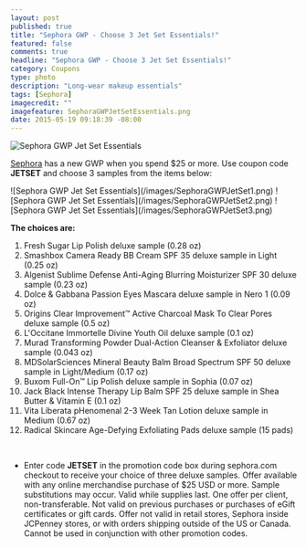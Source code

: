 ```yaml
---
layout: post
published: true
title: "Sephora GWP - Choose 3 Jet Set Essentials!"
featured: false
comments: true
headline: "Sephora GWP - Choose 3 Jet Set Essentials!"
category: Coupons
type: photo
description: "Long-wear makeup essentials"
tags: [Sephora]
imagecredit: ""
imagefeature: SephoraGWPJetSetEssentials.png
date: 2015-05-19 09:18:39 -08:00
---
```


![Sephora GWP Jet Set Essentials](/images/SephoraGWPJetSetEssentials.png)
<p><a href="http://www.sephora.com">Sephora</a> has a new GWP when you spend $25 or more. Use coupon code <b>JETSET</b> and choose 3 samples from the items below:</p>
![Sephora GWP Jet Set Essentials](/images/SephoraGWPJetSet1.png)
![Sephora GWP Jet Set Essentials](/images/SephoraGWPJetSet2.png)
![Sephora GWP Jet Set Essentials](/images/SephoraGWPJetSet3.png)
<br>

**The choices are:**

1. Fresh Sugar Lip Polish deluxe sample (0.28 oz)
2. Smashbox Camera Ready BB Cream SPF 35 deluxe sample in Light (0.25 oz)
3. Algenist Sublime Defense Anti-Aging Blurring Moisturizer SPF 30 deluxe sample (0.23 oz)
4. Dolce & Gabbana Passion Eyes Mascara deluxe sample in Nero 1 (0.09 oz)
5. Origins Clear Improvement™ Active Charcoal Mask To Clear Pores deluxe sample (0.5 oz)
6. L'Occitane Immortelle Divine Youth Oil deluxe sample (0.1 oz)
7. Murad Transforming Powder Dual-Action Cleanser & Exfoliator deluxe sample (0.043 oz)
8. MDSolarSciences Mineral Beauty Balm Broad Spectrum SPF 50 deluxe sample in Light/Medium (0.17 oz)
9. Buxom Full-On™ Lip Polish deluxe sample in Sophia (0.07 oz)
10. Jack Black Intense Therapy Lip Balm SPF 25 deluxe sample in Shea Butter & Vitamin E (0.1 oz)
11. Vita Liberata pHenomenal 2-3 Week Tan Lotion deluxe sample in Medium (0.67 oz)
12. Radical Skincare Age-Defying Exfoliating Pads deluxe sample (15 pads)

<br>

* Enter code <b>JETSET</b> in the promotion code box during sephora.com checkout to receive your choice of three deluxe samples. Offer available with any online merchandise purchase of $25 USD or more. Sample substitutions may occur. Valid while supplies last. One offer per client, non-transferable. Not valid on previous purchases or purchases of eGift certificates or gift cards. Offer not valid in retail stores, Sephora inside JCPenney stores, or with orders shipping outside of the US or Canada. Cannot be used in conjunction with other promotion codes.

